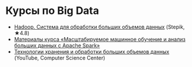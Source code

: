 # Курсы по Big Data

- [Hadoop. Система для обработки больших объемов данных](https://stepik.org/course/150/) (Stepik, ★4.8)
- [Материалы курса «Масштабируемое машинное обучение и анализ больших данных с Apache Spark»](https://github.com/a4tunado/lectures-hse-spark)
- [Технологии хранения и обработки больших объемов данных](https://www.youtube.com/watch?v=PukjnXwGDaE&list=PLlb7e2G7aSpS_tveNoxgn1Zqmg-VhD95i) (YouTube, Computer Science Center)
